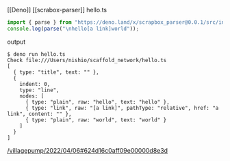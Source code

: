 
[[Deno]] [[scrabox-parser]]
hello.ts

```typescript
import { parse } from "https://deno.land/x/scrapbox_parser@0.0.1/src/index.ts";
console.log(parse("\nhello[a link]world"));
```

output

```
$ deno run hello.ts
Check file:///Users/nishio/scaffold_network/hello.ts
[
  { type: "title", text: "" },
  {
    indent: 0,
    type: "line",
    nodes: [
      { type: "plain", raw: "hello", text: "hello" },
      { type: "link", raw: "[a link]", pathType: "relative", href: "a link", content: "" },
      { type: "plain", raw: "world", text: "world" }
    ]
  }
]
```


[/villagepump/2022/04/06#624d16c0aff09e00000d8e3d](https://scrapbox.io/villagepump/2022/04/06#624d16c0aff09e00000d8e3d)
